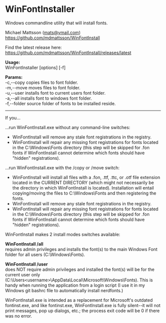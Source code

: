 # WinFontInstaller    
Windows commandline utility that will install fonts.  
                                                              
 Michael Mattsson (mats@ymail.com)                             
 https://github.com/mdmattsson/WinFontInstall                 

 Find the latest release here: https://github.com/mdmattsson/WinFontInstall/releases/latest
 
 
 **Usage:**                                                        
   WinFontInstaller [options] [-f] <fontpath>                 
                                                              
 **Params:**                                                      
 -c,--copy   copies files to font folder.                     
 -m,--move   moves files to font folder.                      
 -u,--user   installs font to current users font folder.      
 -a,--all    installs font to windows font folder.            
 -f,--folder source folder of fonts to be installed reside. 
**************************************************************  
	
	
If you...

...run WinFontInstall.exe without any command-line switches:

  * WinFontInstall will remove any stale font registrations in the registry.
  * WinFontInstall will repair any missing font registrations for fonts located in
	the C:\Windows\Fonts directory (this step will be skipped for .fon fonts if
	WinFontInstall cannot determine which fonts should have "hidden" registrations).

...run WinFontInstall.exe with the /copy or /move switch:

  * WinFontInstall will install all files with a .fon, .ttf, .ttc, or .otf file
	extension located in the CURRENT DIRECTORY (which might not necessarily be
	the directory in which WinFontInstall is located).  Installation will entail
	copying/moving the files to C:\Windows\Fonts and then registering the fonts.
  * WinFontInstall will remove any stale font registrations in the registry.
  * WinFontInstall will repair any missing font registrations for fonts located in
	the C:\Windows\Fonts directory (this step will be skipped for .fon fonts if
	WinFontInstall cannot determine which fonts should have "hidden" registrations).

WinFontInstall makes 2 install modes switches available:  
	
**WinFontInstall /all**  
	requires admin privileges and installs the font(s) to the main Windows Font folder for all users (C:\Windows\Fonts).    
	
**WinFontInstall /user**  
	does NOT require admin privileges and installed the font(s) will be for the current user only (C:\Users\<username>\AppData\Local\Microsoft\Windows\Fonts).  This is handy when running the application from a login script (I use it in my Windows git bashrc file to automatically install nerdfonts.)  



WinFontInstall.exe is intended as a replacement for Microsoft's outdated fontinst.exe,
and like fontinst.exe, WinFontInstall.exe is fully silent--it will not print messages,
pop up dialogs, etc.; the process exit code will be 0 if there was no error.


